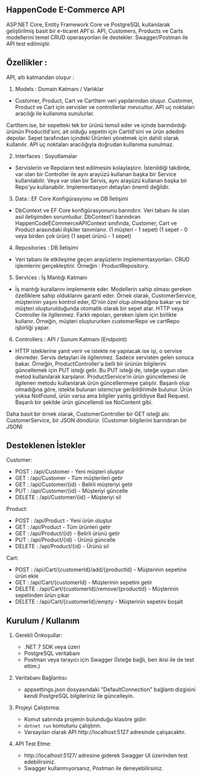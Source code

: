 HappenCode E-Commerce API
-----------------------------------------
ASP.NET Core, Entity Framework Core ve PostgreSQL kullanılarak geliştirilmiş basit bir e-ticaret API'si.
API, Customers, Products ve Carts modellerini temel CRUD operasyonları ile destekler.
Swagger/Postman ile API test edilmiştir.

Özellikler :
-----------------------------------------
API, altı katmandan oluşur :

1) Models : Domain Katmanı / Varlıklar
- Customer, Product, Cart ve CartItem veri yapılarından oluşur.
Customer, Product ve Cart için servisler ve controllerlar mevcuttur.
API uç noktaları aracılığı ile kullanıma sunulurlar.

CartItem ise, bir sepetteki tek bir ürünü temsil eder ve içinde barındırdığı ürünün ProductId'sini, ait olduğu sepetin için CartId'sini ve ürün adedini depolar. 
Sepet tarafından içindeki Ürünleri yönetmek için dahili olarak kullanılır.
API uç noktaları aracılığıyla doğrudan kullanıma sunulmaz.


2) Interfaces : Soyutlamalar
- Servislerin ve Repoların test edilmesini kolaylaştırır.
İstenildiği takdirde, var olan bir Controller ile aynı arayüzü kullanan başka bir Service kullanılabilir.
Veya var olan bir Servis, aynı arayüzü kullanan başka bir Repo'yu kullanabilir.
Implementasyon detayları önemli değildir.

3) Data : EF Core Konfigürasyonu ve DB İletişimi
- DbContext ve EF Core konfigürasyonunu barındırır. Veri tabanı ile olan asıl iletişimden sorumludur.
DbContext'i barındıran HappenCodeECommerceAPIContext sınıfında, Customer, Cart ve Product arasındaki ilişkiler tanımlanır.
(1 müşteri - 1 sepet)
(1 sepet - 0 veya birden çok ürün)
(1 sepet ürünü - 1 sepet)

4) Repositories : DB İletişimi
- Veri tabanı ile etkileşime geçen arayüzlerin implementasyonları.
CRUD işlemlerini gerçekleştirir.
Örneğin : ProductRepository.

5) Services : İş Mantığı Katmanı
- İş mantığı kurallarını implemente eder. Modellerin sahip olması gereken özelliklere sahip olduklarını garanti eder.
Örnek olarak, CustomerService, müşterinin yaşını kontrol eder, ID'nin özel olup olmadığına bakar ve bir müşteri oluşturulduğunda otomatik olarak bir sepet atar.
HTTP veya Controller ile ilgilenmez. 
Farklı repoları, gereken işlem için birlikte kullanır. Örneğin, müşteri oluştururken customerRepo ve cartRepo işbirliği yapar.

6) Controllers : API / Sunum Katmanı (Endpoint)
- HTTP isteklerine yanıt verir ve istekte ne yapılacak ise işi, o servise devreder.
Servis detayları ile ilgilenmez. Sadece servisten gelen sonuca bakar.
Örneğin, ProductController'a belli bir ürünün bilgilerini güncellemek için PUT isteği gelir.
Bu PUT isteği de, isteğe uygun olan metod kullanılarak karşılanır.
ProductService'in ürün güncellemesi ile ilgilenen metodu kullanılarak ürün güncellenmeye çalışılır.
Başarılı olup olmadığına göre, istekte bulunan istemciye geribildirimde bulunur.
Ürün yoksa NotFound, ürün varsa ama bilgiler yanlış girildiyse Bad Request.
Başarılı bir şekilde ürün güncellendi ise NoContent gibi.

Daha basit bir örnek olarak, CustomerController bir GET isteği alır.
CustomerService, bir JSON döndürür. (Customer bilgilerini barındıran bir JSON)

Desteklenen İstekler
----------------------------
Customer:
- POST   : /api/Customer                - Yeni müşteri oluştur
- GET    : /api/Customer                - Tüm müşterileri getir
- GET    : /api/Customer/{id}           - Belirli müşteriyi getir
- PUT    : /api/Customer/{id}           - Müşteriyi güncelle
- DELETE : /api/Customer/{id}           - Müşteriyi sil

Product:
- POST     : /api/Product                 - Yeni ürün oluştur
- GET      : /api/Product                 - Tüm ürünleri getir
- GET      : /api/Product/{id}            - Belirli ürünü getir
- PUT      : /api/Product/{id}            - Ürünü güncelle
- DELETE   : /api/Product/{id}            - Ürünü sil

Cart:
- POST    : /api/Cart/{customerId}/add/{productId}        - Müşterinin sepetine ürün ekle
- GET     : /api/Cart/{customerId}                        - Müşterinin sepetini getir
- DELETE  : /api/Cart/{customerId}/remove/{productId}     - Müşterinin sepetinden ürün çıkar
- DELETE  : /api/Cart/{customerId}/empty                  - Müşterinin sepetini boşalt

Kurulum / Kullanım
----------------------------
1) Gerekli Önkoşullar:
   - .NET 7 SDK veya üzeri
   - PostgreSQL veritabanı
   - Postman veya tarayıcı için Swagger (İsteğe bağlı, ben ikisi ile de test ettim.)

2) Veritabanı Bağlantısı:
   - appsettings.json dosyasındaki "DefaultConnection" bağlantı dizgisini kendi PostgreSQL bilgileriniz ile güncelleyin.

3) Projeyi Çalıştırma:
   - Komut satırında projenin bulunduğu klasöre gidin
   - `dotnet run` komutunu çalıştırın.
   - Varsayılan olarak API http://localhost:5127 adresinde çalışacaktır.

4) API Test Etme:
   - http://localhost:5127/ adresine giderek Swagger UI üzerinden test edebilirsiniz.
   - Swagger kullanmıyorsanız, Postman ile deneyebilirsiniz.
